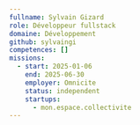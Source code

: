 ```yaml
---
fullname: Sylvain Gizard
role: Développeur fullstack
domaine: Développement
github: sylvaingi
competences: []
missions:
  - start: 2025-01-06
    end: 2025-06-30
    employer: Omnicite
    status: independent
    startups:
      - mon.espace.collectivite
---
```

